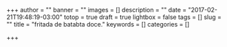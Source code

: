 +++
author = ""
banner = ""
images = []
description = ""
date = "2017-02-21T19:48:19-03:00"
totop = true
draft = true
lightbox = false
tags = []
slug = ""
title = "fritada de batabta doce."
keywords = []
categories = []

+++
